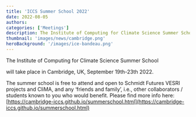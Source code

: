 ```yaml
---
title: 'ICCS Summer School 2022'
date: 2022-08-05
authors:
categories: ['Meetings']
description: The Institute of Computing for Climate Science Summer School will take place in Cambridge, UK, September 19th-23th 2022. Read more (...).
thumbnail: 'images/news/cambridge.png'
heroBackground: '/images/ice-bandeau.png'
---
```

The Institute of Computing for Climate Science Summer School 

will take place in Cambridge, UK, September 19th-23th 2022.

The summer school is free to attend and open to Schmidt Futures VESRI projects and CliMA, and any ‘friends and family’, i.e., other collaborators / students known to you who would benefit. Please find more info here: [https://cambridge-iccs.github.io/summerschool.html](https://cambridge-iccs.github.io/summerschool.html)


